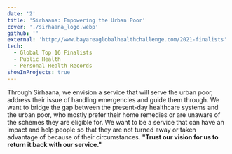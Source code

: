 ```yaml
---
date: '2'
title: 'Sirhaana: Empowering the Urban Poor'
cover: './sirhaana_logo.webp'
github: ''
external: 'http://www.bayareaglobalhealthchallenge.com/2021-finalists'
tech:
  - Global Top 16 Finalists
  - Public Health
  - Personal Health Records
showInProjects: true
---
```


Through Sirhaana, we envision a service that will serve the urban poor, address their issue of handling emergencies and guide them through. We want to bridge the gap between the present-day healthcare systems and the urban poor, who mostly prefer their home remedies or are unaware of the schemes they are eligible for. We want to be a service that can have an impact and help people so that they are not turned away or taken advantage of because of their circumstances.
<b>"Trust our vision for us to return it back with our service."</b>
